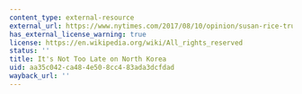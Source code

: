 ```yaml
---
content_type: external-resource
external_url: https://www.nytimes.com/2017/08/10/opinion/susan-rice-trump-north-korea.html
has_external_license_warning: true
license: https://en.wikipedia.org/wiki/All_rights_reserved
status: ''
title: It's Not Too Late on North Korea
uid: aa35c042-ca48-4e50-8cc4-83ada3dcfdad
wayback_url: ''
---
```

